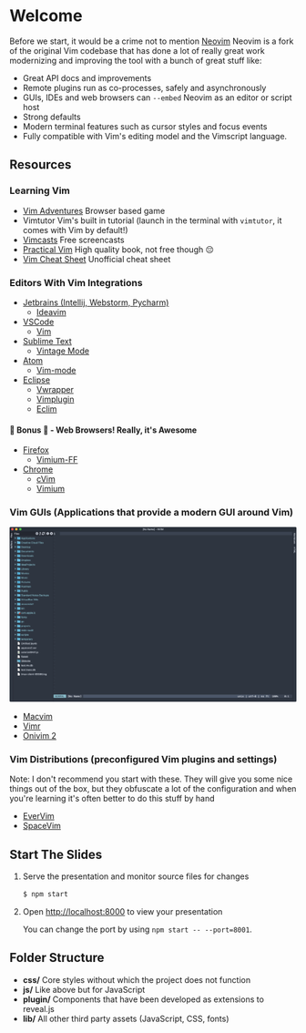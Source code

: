 # Welcome

Before we start, it would be a crime not to mention [Neovim](https://neovim.io/)
Neovim is a fork of the original Vim codebase that has done a lot of really great work modernizing and improving the tool with a bunch of great stuff like:

- Great API docs and improvements
- Remote plugins run as co-processes, safely and asynchronously
- GUIs, IDEs and web browsers can `--embed` Neovim as an editor or script host
- Strong defaults
- Modern terminal features such as cursor styles and focus events
- Fully compatible with Vim's editing model and the Vimscript language.

## Resources

### Learning Vim

- [Vim Adventures](https://vim-adventures.com) Browser based game
- Vimtutor Vim's built in tutorial (launch in the terminal with `vimtutor`, it comes with Vim by default!)
- [Vimcasts](http://vimcasts.org) Free screencasts
- [Practical Vim](https://pragprog.com/book/dnvim2/practical-vim-second-edition) High quality book, not free though 😔
- [Vim Cheat Sheet](http://www.viemu.com/a_vi_vim_graphical_cheat_sheet_tutorial.html) Unofficial cheat sheet

### Editors With Vim Integrations

- [Jetbrains (Intellij, Webstorm, Pycharm)](https://www.jetbrains.com/)
  - [Ideavim](https://github.com/JetBrains/ideavim)
- [VSCode](https://code.visualstudio.com/)
  - [Vim](https://marketplace.visualstudio.com/items?itemName=vscodevim.vim)
- [Sublime Text](https://www.sublimetext.com/3)
  - [Vintage Mode](https://www.sublimetext.com/docs/2/vintage.html)
- [Atom](https://atom.io/)
  - [Vim-mode](https://github.com/atom/vim-mode)
- [Eclipse](https://www.eclipse.org/)
  - [Vwrapper](http://vrapper.sourceforge.net/home/)
  - [Vimplugin](https://sourceforge.net/projects/vimplugin/)
  - [Eclim](http://eclim.org/)

#### 🎉 Bonus 🎉 - Web Browsers! Really, it's Awesome

- [Firefox](https://www.mozilla.org/en-US/firefox/new/)
  - [Vimium-FF](https://addons.mozilla.org/en-US/firefox/addon/vimium-ff/)
- [Chrome](https://www.google.com/chrome/)
  - [cVim](https://chrome.google.com/webstore/detail/cvim/ihlenndgcmojhcghmfjfneahoeklbjjh?hl=en)
  - [Vimium](https://chrome.google.com/webstore/detail/vimium/dbepggeogbaibhgnhhndojpepiihcmeb)

### Vim GUIs (Applications that provide a modern GUI around Vim)

<img src="./static/vimr.png" alt="Vimr GUI" width="600" />

- [Macvim](https://macvim-dev.github.io/macvim/)
- [Vimr](http://vimr.org/)
- [Onivim 2](https://onivim.io/)

### Vim Distributions (preconfigured Vim plugins and settings)

Note: I don't recommend you start with these. They will give you some nice things out of the box,
but they obfuscate a lot of the configuration and when you're learning it's often better to do this stuff by hand

- [EverVim](https://github.com/LER0ever/EverVim)
- [SpaceVim](https://spacevim.org/)

## Start The Slides

1. Serve the presentation and monitor source files for changes
   ```sh
   $ npm start
   ```

2. Open <http://localhost:8000> to view your presentation

   You can change the port by using `npm start -- --port=8001`.

## Folder Structure

- **css/** Core styles without which the project does not function
- **js/** Like above but for JavaScript
- **plugin/** Components that have been developed as extensions to reveal.js
- **lib/** All other third party assets (JavaScript, CSS, fonts)


